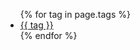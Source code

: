 <ul class="tag-list">
	{% for tag in page.tags %}
	<li class="tag">
		<a class="link" href="/tag/{{ tag }}">{{ tag }}</a>
	</li>
	{% endfor %}
</ul>
